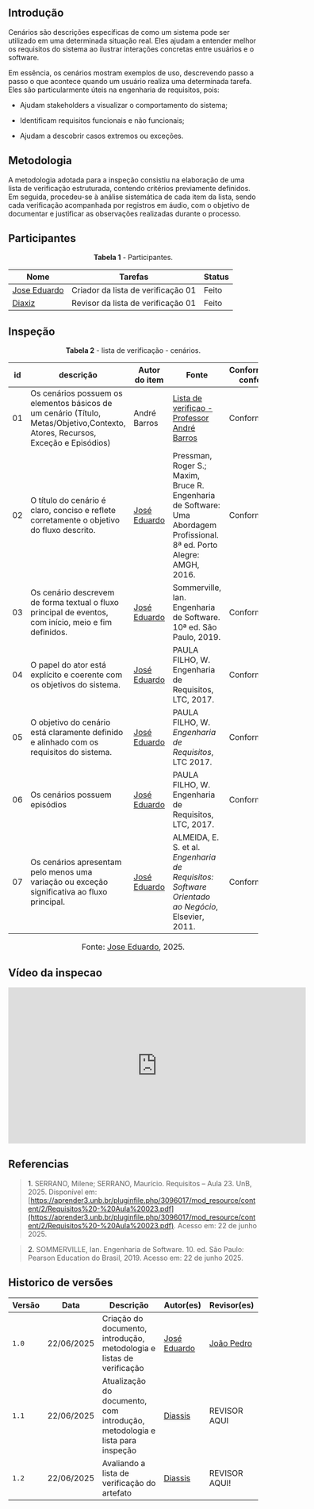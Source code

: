 ## Introdução 
Cenários são descrições específicas de como um sistema pode ser utilizado em uma determinada situação real. Eles ajudam a entender melhor os requisitos do sistema ao ilustrar interações concretas entre usuários e o software.

Em essência, os cenários mostram exemplos de uso, descrevendo passo a passo o que acontece quando um usuário realiza uma determinada tarefa. Eles são particularmente úteis na engenharia de requisitos, pois:

* Ajudam stakeholders a visualizar o comportamento do sistema;

* Identificam requisitos funcionais e não funcionais;

* Ajudam a descobrir casos extremos ou exceções.

## Metodologia 
A metodologia adotada para a inspeção consistiu na elaboração de uma lista de verificação estruturada, contendo critérios previamente definidos. Em seguida, procedeu-se à análise sistemática de cada item da lista, sendo cada verificação acompanhada por registros em áudio, com o objetivo de documentar e justificar as observações realizadas durante o processo.



## Participantes 

<p style="text-align: center"><b>Tabela 1</b> - Participantes.</p>

| Nome                                               | Tarefas                            | Status  | 
| -------------------------------------------------- | ---------------------------------- | ------- | 
| [Jose Eduardo](https://github.com/jevprado)         | Criador da lista de verificação 01 | Feito   | 
| [Diaxiz](https://github.com/Diaxiz)               | Revisor da lista de verificação 01 | Feito | 


## Inspeção 

<p style="text-align: center"><b>Tabela 2</b> - lista de verificação - cenários.</p>

| id    | descrição                                                                                            | Autor do item      | Fonte                                                                                            | Conforme/Não conforme |
| ----- | ---------------------------------------------------------------------------------------------------- | ------------------ | ------------------------------------------------------------------------------------------------ | --------------------- |
| 01 |  Os cenários possuem os elementos básicos de um cenário (Título, Metas/Objetivo,Contexto, Atores, Recursos, Exceção e Episódios)            | André Barros  | [Lista de verificao - Professor André Barros]()                          |         Conforme            |
| 02 | O título do cenário é claro, conciso e reflete corretamente o objetivo do fluxo descrito.             | [José Eduardo](https://github.com/jevprado)   | Pressman, Roger S.; Maxim, Bruce R. Engenharia de Software: Uma Abordagem Profissional. 8ª ed. Porto Alegre: AMGH, 2016.                            |        Conforme             |
| 03 | Os cenário descrevem de forma textual o fluxo principal de eventos, com início, meio e fim definidos.  | [José Eduardo](https://github.com/jevprado)   | Sommerville, Ian. Engenharia de Software. 10ª ed. São Paulo, 2019.                               |      Conforme               |
|  04 | O papel do ator está explícito e coerente com os objetivos do sistema.                               | [José Eduardo](https://github.com/jevprado)   | PAULA FILHO, W. Engenharia de Requisitos, LTC, 2017.               |       Conforme               |
|  05 | O objetivo do cenário está claramente definido e alinhado com os requisitos do sistema.                     | [José Eduardo](https://github.com/jevprado)   | PAULA FILHO, W. *Engenharia de Requisitos*, LTC 2017.                                           |     Conforme              |
|  06 | Os cenários possuem episódios            | [José Eduardo](https://github.com/jevprado)  | PAULA FILHO, W. Engenharia de Requisitos, LTC, 2017. |            Conforme       |
|  07| Os cenários apresentam pelo menos uma variação ou exceção significativa ao fluxo principal.             | [José Eduardo](https://github.com/jevprado)  | ALMEIDA, E. S. et al. *Engenharia de Requisitos: Software Orientado ao Negócio*, Elsevier, 2011. |       Conforme            |




<font size="3"><p style="text-align: center">Fonte: [Jose Eduardo](https://github.com/jevprado), 2025.</p></font>

## Vídeo da inspecao 

<iframe width="600" height="315" 
        src="https://youtu.be/embed/B5KckaURVGU" 
        title="YouTube video player" 
        frameborder="0" 
        allow="accelerometer; autoplay; clipboard-write; encrypted-media; gyroscope; picture-in-picture; web-share" 
        referrerpolicy="strict-origin-when-cross-origin" 
        allowfullscreen>
</iframe>


## Referencias 

> <a>1.</a> SERRANO, Milene; SERRANO, Maurício. Requisitos – Aula 23. UnB, 2025. Disponível em: [https://aprender3.unb.br/pluginfile.php/3096017/mod_resource/content/2/Requisitos%20-%20Aula%20023.pdf](https://aprender3.unb.br/pluginfile.php/3096017/mod_resource/content/2/Requisitos%20-%20Aula%20023.pdf). Acesso em: 22 de junho 2025.
>

><a>2.</a> SOMMERVILLE, Ian. Engenharia de Software. 10. ed. São Paulo: Pearson Education do Brasil, 2019. Acesso em: 22 de junho 2025.
>

## Historico de versões

| Versão | Data       | Descrição                                      | Autor(es)                                      | Revisor(es)                                    |
| ------ | ---------- | ---------------------------------------------- | ---------------------------------------------- | ---------------------------------------------- |
| `1.0`   | 22/06/2025 | Criação do documento, introdução, metodologia e listas de verificação | [José Eduardo](https://github.com/jevprado)    |  [João Pedro](https://github.com/JpRodrigues2) |
| `1.1`   | 22/06/2025 | Atualização do documento, com introdução, metodologia e lista para inspeção | [Diassis](https://github.com/Diaxiz)    | REVISOR AQUI |
| `1.2`   | 22/06/2025 | Avaliando a lista de verificação do artefato | [Diassis](https://github.com/Diaxiz)    | REVISOR AQUI! |
